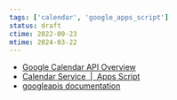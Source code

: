 ```yaml
---
tags: ['calendar', 'google_apps_script']
status: draft
ctime: 2022-09-23
mtime: 2024-03-22
---
```


- [Google Calendar API Overview](https://developers.google.com/calendar/api/guides/overview)
- [Calendar Service  |  Apps Script](https://developers.google.com/apps-script/reference/calendar)
- [googleapis documentation](https://googleapis.dev/nodejs/googleapis/latest/calendar/classes/Calendar.html)